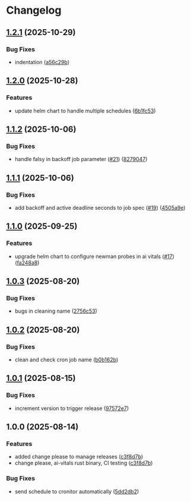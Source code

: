 # Changelog

## [1.2.1](https://github.com/doublewordai/model-monitor/compare/model-monitor-v1.2.0...model-monitor-v1.2.1) (2025-10-29)


### Bug Fixes

* indentation ([a56c29b](https://github.com/doublewordai/model-monitor/commit/a56c29b756311c92d3af0de7a3cbf8e817b4b696))

## [1.2.0](https://github.com/doublewordai/model-monitor/compare/model-monitor-v1.1.2...model-monitor-v1.2.0) (2025-10-28)


### Features

* update helm chart to handle multiple schedules ([6b1fc53](https://github.com/doublewordai/model-monitor/commit/6b1fc53c83c99ae856eac72f15b038e3205d66e6))

## [1.1.2](https://github.com/doublewordai/model-monitor/compare/model-monitor-v1.1.1...model-monitor-v1.1.2) (2025-10-06)


### Bug Fixes

* handle falsy in backoff job parameter ([#21](https://github.com/doublewordai/model-monitor/issues/21)) ([8279047](https://github.com/doublewordai/model-monitor/commit/82790471269c69920aa5b2dcac5caa1c343ee709))

## [1.1.1](https://github.com/doublewordai/model-monitor/compare/model-monitor-v1.1.0...model-monitor-v1.1.1) (2025-10-06)


### Bug Fixes

* add backoff and active deadline seconds to job spec ([#19](https://github.com/doublewordai/model-monitor/issues/19)) ([4505a9e](https://github.com/doublewordai/model-monitor/commit/4505a9e5e10441782be3515422b2e34e2fe8a17b))

## [1.1.0](https://github.com/doublewordai/model-monitor/compare/model-monitor-v1.0.3...model-monitor-v1.1.0) (2025-09-25)


### Features

* upgrade helm chart to configure newman probes in ai vitals ([#17](https://github.com/doublewordai/model-monitor/issues/17)) ([fa248a8](https://github.com/doublewordai/model-monitor/commit/fa248a8739dafbfe42e9ad68a764bdd91e97e59c))

## [1.0.3](https://github.com/doublewordai/model-monitor/compare/model-monitor-v1.0.2...model-monitor-v1.0.3) (2025-08-20)


### Bug Fixes

* bugs in cleaning name ([2756c53](https://github.com/doublewordai/model-monitor/commit/2756c535d3a26e8c5fce5381cd76d58b63be5e1c))

## [1.0.2](https://github.com/doublewordai/model-monitor/compare/model-monitor-v1.0.1...model-monitor-v1.0.2) (2025-08-20)


### Bug Fixes

* clean and check cron job name ([b0b162b](https://github.com/doublewordai/model-monitor/commit/b0b162bd5f1f4f609715b70d9f4251eb0a3a5305))

## [1.0.1](https://github.com/doublewordai/model-monitor/compare/model-monitor-v1.0.0...model-monitor-v1.0.1) (2025-08-15)


### Bug Fixes

* increment version to trigger release ([97572e7](https://github.com/doublewordai/model-monitor/commit/97572e7835a89cfeb184c7b3e344f6ea5214a0eb))

## 1.0.0 (2025-08-14)


### Features

* added change please to manage releases ([c3f8d7b](https://github.com/doublewordai/model-monitor/commit/c3f8d7bbac3663afaa4b74211752c5b677cc8d6e))
* change please, ai-vitals rust binary, CI testing ([c3f8d7b](https://github.com/doublewordai/model-monitor/commit/c3f8d7bbac3663afaa4b74211752c5b677cc8d6e))


### Bug Fixes

* send schedule to cronitor automatically ([5dd2db2](https://github.com/doublewordai/model-monitor/commit/5dd2db2dc079f796164a127e71788183b838d154))
